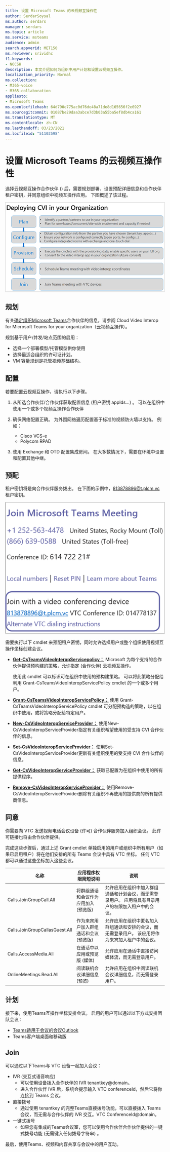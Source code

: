 ```yaml
---
title: 设置 Microsoft Teams 的云视频互操作性
author: SerdarSoysal
ms.author: serdars
manager: serdars
ms.topic: article
ms.service: msteams
audience: admin
search.appverid: MET150
ms.reviewer: srividhc
f1.keywords:
- NOCSH
description: 本文介绍如何为组织中用户计划和设置云视频互操作。
localization_priority: Normal
ms.collection:
- M365-voice
- M365-collaboration
appliesto:
- Microsoft Teams
ms.openlocfilehash: 64d790e775ac0d76de48a71de8d165656f2e6927
ms.sourcegitcommit: 01087be29daa3abce7d3b03a55ba5ef8db4ca161
ms.translationtype: MT
ms.contentlocale: zh-CN
ms.lasthandoff: 03/23/2021
ms.locfileid: "51102598"
---
```

# <a name="set-up-cloud-video-interop-for-microsoft-teams"></a>设置 Microsoft Teams 的云视频互操作性

选择云视频[](cloud-video-interop.md)互操作合作伙伴 () 后，需要规划部署、设置预配详细信息和合作伙伴租户密钥，并同意组织中视频互操作应用。 下图概述了该过程。 

![在组织中部署 CVI](media/deploying-cvi.png)

## <a name="plan"></a>规划

有关[确定组织Microsoft Teams](cloud-video-interop.md)合作伙伴的信息，请参阅 Cloud Video Interop for Microsoft Teams for your organization（云视频互操作）。 

规划基于用户/并发/站点范围的启用： 

- 选择一个部署模型/托管模型供你使用
- 选择最适合组织的许可证计划。 
- VM 容量规划是托管视频基础结构。

## <a name="configure"></a>配置 

若要配置云视频互操作，请执行以下步骤。 

1. 从所选合作伙伴/合作伙伴获取配置信息 (租户密钥 appIds...) 。 可以在组织中使用一个或多个视频互操作合作伙伴 

2. 确保网络配置正确。 为外围网络遍历配置基于标准的视频防火墙以支持。 例如： 
    - Cisco VCS-e                  
    - Polycom RPAD

3. 使用 Exchange 和 OTD 配置集成房间。 在大多数情况下，需要在环境中设置和配置其他中继。


## <a name="provision"></a>预配
 
租户密钥将是向合作伙伴服务拨出。 在下面的示例中，813878896@t.plcm.vc 租户密钥。 

![租户密钥示例](media/tenant-key-example.png) 

需要执行以下 cmdlet 来预配租户密钥，同时允许选择用户或整个组织使用视频互操作坐标创建会议。

 
- **[Get-CsTeamsVideoInteropServicepolicy：](/powershell/module/skype/get-csteamsvideointeropservicepolicy)** Microsoft 为每个支持的合作伙伴提供预构建的策略，允许指定 (合作伙伴) 云视频互操作。

    使用此 cmdlet 可以标识可在组织中使用的预构建策略。 可以将此策略分配给利用 Grant-CsTeamsVideoInteropServicePolicy cmdlet 的一个或多个用户。
 
- **[Grant-CsTeamsVideoInteropServicePolicy：](/powershell/module/skype/grant-csteamsvideointeropservicepolicy)** 使用 Grant-CsTeamsVideoInteropServicePolicy cmdlet 可分配预构造的策略，以在组织中使用，或将策略分配给特定用户。
 
- **[New-CsVideoInteropServiceProvider：](/powershell/module/skype/new-csvideointeropserviceprovider)** 使用New-CsVideoInteropServiceProvider指定有关组织希望使用的受支持 CVI 合作伙伴的信息。
 
- **[Set-CsVideoInteropServiceProvider：](/powershell/module/skype/set-csvideointeropserviceprovider)** 使用Set-CsVideoInteropServiceProvider更新有关组织使用的受支持 CVI 合作伙伴的信息。
 
- **[Get-CsVideoInteropServiceProvider：](/powershell/module/skype/get-csvideointeropserviceprovider)** 获取已配置为在组织中使用的所有提供程序。
 
- **[Remove-CsVideoInteropServiceProvider：](/powershell/module/skype/remove-csvideointeropserviceprovider)** 使用Remove-CsVideoInteropServiceProvider删除有关组织不再使用的提供商的所有提供商信息。  
 
## <a name="consent"></a>同意

你需要向 VTC 发送视频电话会议设备 (许可) 合作伙伴服务加入组织会议。 此许可链接也将由合作伙伴提供。  
 
完成这些步骤后，通过上述 Grant cmdlet 单独启用的用户或组织中所有用户（如果已启用租户）将在他们安排的所有 Teams 会议中具有 VTC 坐标。 任何 VTC 都可以通过这些坐标加入这些会议。


|名称|应用程序权限简短说明| 说明|
|--|--|---|
|Calls.JoinGroupCall.All|将群组通话和会议作为应用加入 (预览版) |允许应用在组织中加入群组通话和计划会议，而无需登录用户。  应用将具有目录用户的权限加入租户中的会议。|
|Calls.JoinGroupCallasGuest.All|作为来宾用户加入群组通话和会议 (预览版) |允许应用在组织中匿名加入群组通话和安排的会议，而无需登录用户。  该应用将作为来宾加入租户中的会议。|
|Calls.AccessMedia.All|在通话中以应用或预览版 (媒体) |允许应用在通话中直接访问媒体流，而无需登录用户。|
|OnlineMeetings.Read.All|阅读联机会议详细信息 (预览) |允许应用在组织中阅读联机会议详细信息，而无需登录用户。|

## <a name="schedule"></a>计划

接下来，使用Teams互操作坐标安排会议。 启用的用户可以通过以下方式安排团队会议：
- [Teams适用于会议的会议Outlook](teams-add-in-for-outlook.md)
- Teams客户端桌面和移动版


## <a name="join"></a>Join

可以通过以下Teams与 VTC 设备一起加入会议：
 
- IVR (交互式语音响应) 
    - 可以使用设备拨入合作伙伴的 IVR tenantkey@domain。 
    - 进入合作伙伴 IVR 后，系统会提示输入 VTC conferenceId，然后它将你连接到 Teams 会议。
- 直接拨号
    - 通过使用 tenantkey 的完整Teams直接拨号功能，可以直接拨入 Teams 会议，而无需与合作伙伴的 IVR 交互。VTC ConferenceId@domain。
- 一键式拨号
    - 如果您有集成的Teams会议室，您可以使用合作伙伴合作伙伴提供的一键式拨号功能 (无需键入任何拨号字符串) 。

最后，使用Teams、视频和内容共享与会议中的用户互动。